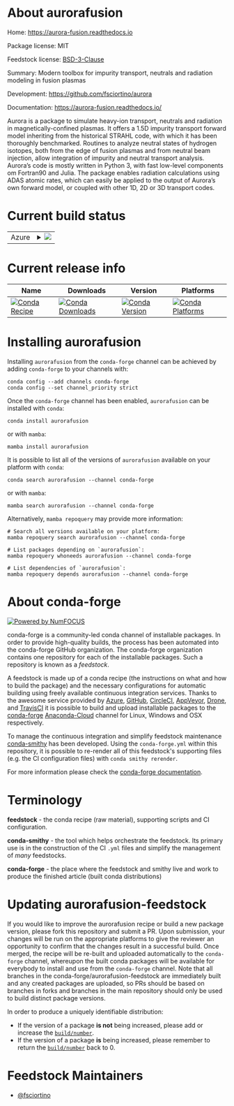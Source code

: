 About aurorafusion
==================

Home: https://aurora-fusion.readthedocs.io

Package license: MIT

Feedstock license: [BSD-3-Clause](https://github.com/conda-forge/aurorafusion-feedstock/blob/main/LICENSE.txt)

Summary: Modern toolbox for impurity transport, neutrals and radiation modeling in fusion plasmas

Development: https://github.com/fsciortino/aurora

Documentation: https://aurora-fusion.readthedocs.io/

Aurora is a package to simulate heavy-ion transport, neutrals and radiation in magnetically-confined plasmas.
It offers a 1.5D impurity transport forward model inheriting from the historical STRAHL code,
with which it has been thoroughly benchmarked. Routines to analyze neutral states of hydrogen
isotopes, both from the edge of fusion plasmas and from neutral beam injection, allow integration
of impurity and neutral transport analysis.
Aurora’s code is mostly written in Python 3, with fast low-level components om Fortran90 and Julia.
The package enables radiation calculations using ADAS atomic rates, which can easily be applied
to the output of Aurora’s own forward model, or coupled with other 1D, 2D or 3D transport codes.


Current build status
====================


<table>
    
  <tr>
    <td>Azure</td>
    <td>
      <details>
        <summary>
          <a href="https://dev.azure.com/conda-forge/feedstock-builds/_build/latest?definitionId=12588&branchName=main">
            <img src="https://dev.azure.com/conda-forge/feedstock-builds/_apis/build/status/aurorafusion-feedstock?branchName=main">
          </a>
        </summary>
        <table>
          <thead><tr><th>Variant</th><th>Status</th></tr></thead>
          <tbody><tr>
              <td>linux_64_python3.7.____cpython</td>
              <td>
                <a href="https://dev.azure.com/conda-forge/feedstock-builds/_build/latest?definitionId=12588&branchName=main">
                  <img src="https://dev.azure.com/conda-forge/feedstock-builds/_apis/build/status/aurorafusion-feedstock?branchName=main&jobName=linux&configuration=linux_64_python3.7.____cpython" alt="variant">
                </a>
              </td>
            </tr><tr>
              <td>linux_64_python3.8.____cpython</td>
              <td>
                <a href="https://dev.azure.com/conda-forge/feedstock-builds/_build/latest?definitionId=12588&branchName=main">
                  <img src="https://dev.azure.com/conda-forge/feedstock-builds/_apis/build/status/aurorafusion-feedstock?branchName=main&jobName=linux&configuration=linux_64_python3.8.____cpython" alt="variant">
                </a>
              </td>
            </tr><tr>
              <td>linux_64_python3.9.____cpython</td>
              <td>
                <a href="https://dev.azure.com/conda-forge/feedstock-builds/_build/latest?definitionId=12588&branchName=main">
                  <img src="https://dev.azure.com/conda-forge/feedstock-builds/_apis/build/status/aurorafusion-feedstock?branchName=main&jobName=linux&configuration=linux_64_python3.9.____cpython" alt="variant">
                </a>
              </td>
            </tr><tr>
              <td>osx_64_python3.7.____cpython</td>
              <td>
                <a href="https://dev.azure.com/conda-forge/feedstock-builds/_build/latest?definitionId=12588&branchName=main">
                  <img src="https://dev.azure.com/conda-forge/feedstock-builds/_apis/build/status/aurorafusion-feedstock?branchName=main&jobName=osx&configuration=osx_64_python3.7.____cpython" alt="variant">
                </a>
              </td>
            </tr><tr>
              <td>osx_64_python3.8.____cpython</td>
              <td>
                <a href="https://dev.azure.com/conda-forge/feedstock-builds/_build/latest?definitionId=12588&branchName=main">
                  <img src="https://dev.azure.com/conda-forge/feedstock-builds/_apis/build/status/aurorafusion-feedstock?branchName=main&jobName=osx&configuration=osx_64_python3.8.____cpython" alt="variant">
                </a>
              </td>
            </tr><tr>
              <td>osx_64_python3.9.____cpython</td>
              <td>
                <a href="https://dev.azure.com/conda-forge/feedstock-builds/_build/latest?definitionId=12588&branchName=main">
                  <img src="https://dev.azure.com/conda-forge/feedstock-builds/_apis/build/status/aurorafusion-feedstock?branchName=main&jobName=osx&configuration=osx_64_python3.9.____cpython" alt="variant">
                </a>
              </td>
            </tr>
          </tbody>
        </table>
      </details>
    </td>
  </tr>
</table>

Current release info
====================

| Name | Downloads | Version | Platforms |
| --- | --- | --- | --- |
| [![Conda Recipe](https://img.shields.io/badge/recipe-aurorafusion-green.svg)](https://anaconda.org/conda-forge/aurorafusion) | [![Conda Downloads](https://img.shields.io/conda/dn/conda-forge/aurorafusion.svg)](https://anaconda.org/conda-forge/aurorafusion) | [![Conda Version](https://img.shields.io/conda/vn/conda-forge/aurorafusion.svg)](https://anaconda.org/conda-forge/aurorafusion) | [![Conda Platforms](https://img.shields.io/conda/pn/conda-forge/aurorafusion.svg)](https://anaconda.org/conda-forge/aurorafusion) |

Installing aurorafusion
=======================

Installing `aurorafusion` from the `conda-forge` channel can be achieved by adding `conda-forge` to your channels with:

```
conda config --add channels conda-forge
conda config --set channel_priority strict
```

Once the `conda-forge` channel has been enabled, `aurorafusion` can be installed with `conda`:

```
conda install aurorafusion
```

or with `mamba`:

```
mamba install aurorafusion
```

It is possible to list all of the versions of `aurorafusion` available on your platform with `conda`:

```
conda search aurorafusion --channel conda-forge
```

or with `mamba`:

```
mamba search aurorafusion --channel conda-forge
```

Alternatively, `mamba repoquery` may provide more information:

```
# Search all versions available on your platform:
mamba repoquery search aurorafusion --channel conda-forge

# List packages depending on `aurorafusion`:
mamba repoquery whoneeds aurorafusion --channel conda-forge

# List dependencies of `aurorafusion`:
mamba repoquery depends aurorafusion --channel conda-forge
```


About conda-forge
=================

[![Powered by
NumFOCUS](https://img.shields.io/badge/powered%20by-NumFOCUS-orange.svg?style=flat&colorA=E1523D&colorB=007D8A)](https://numfocus.org)

conda-forge is a community-led conda channel of installable packages.
In order to provide high-quality builds, the process has been automated into the
conda-forge GitHub organization. The conda-forge organization contains one repository
for each of the installable packages. Such a repository is known as a *feedstock*.

A feedstock is made up of a conda recipe (the instructions on what and how to build
the package) and the necessary configurations for automatic building using freely
available continuous integration services. Thanks to the awesome service provided by
[Azure](https://azure.microsoft.com/en-us/services/devops/), [GitHub](https://github.com/),
[CircleCI](https://circleci.com/), [AppVeyor](https://www.appveyor.com/),
[Drone](https://cloud.drone.io/welcome), and [TravisCI](https://travis-ci.com/)
it is possible to build and upload installable packages to the
[conda-forge](https://anaconda.org/conda-forge) [Anaconda-Cloud](https://anaconda.org/)
channel for Linux, Windows and OSX respectively.

To manage the continuous integration and simplify feedstock maintenance
[conda-smithy](https://github.com/conda-forge/conda-smithy) has been developed.
Using the ``conda-forge.yml`` within this repository, it is possible to re-render all of
this feedstock's supporting files (e.g. the CI configuration files) with ``conda smithy rerender``.

For more information please check the [conda-forge documentation](https://conda-forge.org/docs/).

Terminology
===========

**feedstock** - the conda recipe (raw material), supporting scripts and CI configuration.

**conda-smithy** - the tool which helps orchestrate the feedstock.
                   Its primary use is in the construction of the CI ``.yml`` files
                   and simplify the management of *many* feedstocks.

**conda-forge** - the place where the feedstock and smithy live and work to
                  produce the finished article (built conda distributions)


Updating aurorafusion-feedstock
===============================

If you would like to improve the aurorafusion recipe or build a new
package version, please fork this repository and submit a PR. Upon submission,
your changes will be run on the appropriate platforms to give the reviewer an
opportunity to confirm that the changes result in a successful build. Once
merged, the recipe will be re-built and uploaded automatically to the
`conda-forge` channel, whereupon the built conda packages will be available for
everybody to install and use from the `conda-forge` channel.
Note that all branches in the conda-forge/aurorafusion-feedstock are
immediately built and any created packages are uploaded, so PRs should be based
on branches in forks and branches in the main repository should only be used to
build distinct package versions.

In order to produce a uniquely identifiable distribution:
 * If the version of a package **is not** being increased, please add or increase
   the [``build/number``](https://docs.conda.io/projects/conda-build/en/latest/resources/define-metadata.html#build-number-and-string).
 * If the version of a package **is** being increased, please remember to return
   the [``build/number``](https://docs.conda.io/projects/conda-build/en/latest/resources/define-metadata.html#build-number-and-string)
   back to 0.

Feedstock Maintainers
=====================

* [@fsciortino](https://github.com/fsciortino/)

